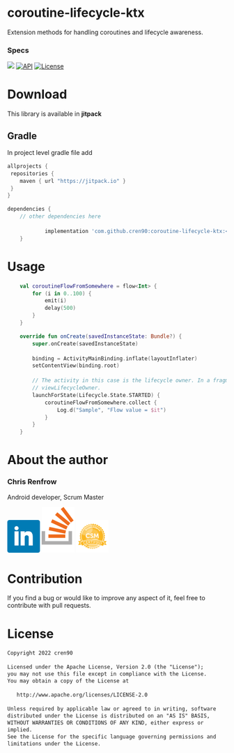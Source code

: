 # coroutine-lifecycle-ktx
Extension methods for handling coroutines and lifecycle awareness.

### Specs
[![](https://jitpack.io/v/cren90/coroutine-lifecycle-ktx.svg)](https://jitpack.io/#cren90/coroutine-lifecycle-ktx)
 [![API](https://img.shields.io/badge/API-16%2B-orange.svg?style=flat)](https://android-arsenal.com/api?level=16) [![License](https://img.shields.io/badge/License-Apache%202.0-blue.svg)](https://opensource.org/licenses/Apache-2.0)

# Download

This library is available in **jitpack**

## Gradle
In project level gradle file add 
```gradle
allprojects {
 repositories {
    maven { url "https://jitpack.io" }
 }
}
```
 
```gradle
dependencies {
    // other dependencies here
    
	        implementation 'com.github.cren90:coroutine-lifecycle-ktx:<version>'
	}
```

# Usage
```kotlin
    val coroutineFlowFromSomewhere = flow<Int> {
        for (i in 0..100) {
            emit(i)
            delay(500)
        }
    }
```
```kotlin
    override fun onCreate(savedInstanceState: Bundle?) {
        super.onCreate(savedInstanceState)

        binding = ActivityMainBinding.inflate(layoutInflater)
        setContentView(binding.root)

        // The activity in this case is the lifecycle owner. In a fragment it would be
        // viewLifecycleOwner.
        launchForState(Lifecycle.State.STARTED) {
            coroutineFlowFromSomewhere.collect {
                Log.d("Sample", "Flow value = $it")
            }
        }
    }
```
# About the author

### Chris Renfrow
Android developer, Scrum Master

<a href='https://www.linkedin.com/in/crenfrow90?trk=profile-badge'><img src="https://github.com/cren90/icons/blob/master/linkedin.png" width="75" alt="Profile for Chris Renfrow on LinkedIn"></a> <a href="https://stackexchange.com/users/1000035"><img src="https://github.com/cren90/icons/blob/master/stackoverflow.png" width="75" alt="profile for cren90 on Stack Exchange, a network of free, community-driven Q&amp;A sites"></a> <a href="https://www.scrumalliance.org/community/profile/crenfrow2"><img src="https://github.com/cren90/icons/blob/master/seal-csm.png" width="75" alt="Profile for Chris Renfrow on Scrum Alliance Community."></a>

# Contribution

If you find a bug or would like to improve any aspect of it, feel free to contribute with pull requests.

# License

```
Copyright 2022 cren90

Licensed under the Apache License, Version 2.0 (the "License");
you may not use this file except in compliance with the License.
You may obtain a copy of the License at

   http://www.apache.org/licenses/LICENSE-2.0

Unless required by applicable law or agreed to in writing, software
distributed under the License is distributed on an "AS IS" BASIS,
WITHOUT WARRANTIES OR CONDITIONS OF ANY KIND, either express or implied.
See the License for the specific language governing permissions and
limitations under the License.
```


<script type="text/javascript" src="https://platform.linkedin.com/badges/js/profile.js" async defer></script>
